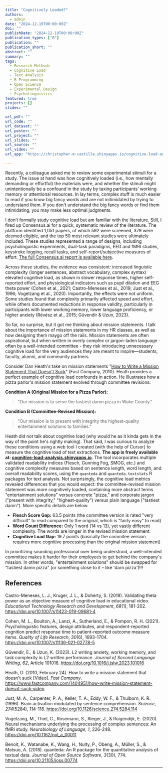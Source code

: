 ```yaml
---
title: "Cognitively Loaded?"
authors:
  - admin
date: "2024-12-19T00:00:00Z"
doi: ""
publishDate: "2024-12-19T00:00:00Z"
publication_types: ["0"]
publication: ""
publication_short: ""
abstract: ""
summary: ""
tags:
  - Research Methods
  - Cognitive Load
  - Text Analysis
  - R Programming
  - Open Science
  - Experimental Design
  - Psycholinguistics
featured: true
projects: []
slides: ""

url_pdf: ""
url_code: ""
url_dataset: ""
url_poster: ""
url_project: ""
url_slides: ""
url_source: ""
url_video: ""
url_app: "https://christopher-m-castille.shinyapps.io/cognitive-load-analysis/"

---
```


Recently, a colleague asked me to review some experimental stimuli for a study. The issue at hand was how cognitively loaded (i.e., how mentally demanding or effortful) the materials were, and whether the stimuli might unintentionally be a confound in the study by taxing participants’ working memory or attentional resources. In lay terms, complex stuff is much easier to read if you know big fancy words and are not initimidated by trying to understand them. If you don't understand the big fancy words or find them intimidating, you may make less optimal judgments.

I don’t formally study cognitive load but am familiar with the literature. Still, I fired up Consensus.ai for a quick, systematic review of the literature. The platform identified 1,051 papers, of which 592 were screened, 379 were deemed eligible, and the top 50 most relevant studies were ultimately included. These studies represented a range of designs, including psycholinguistic experiments, dual-task paradigms, EEG and fMRI studies, keystroke logging, recall tasks, and self-report/subjective measures of effort. [The full Consensus.ai report is available here](/uploads/Consensus%20Report.pdf).

Across these studies, the evidence was consistent: increased linguistic complexity (longer sentences, abstract vocabulary, complex syntax) elevated cognitive load, as shown in slower response times, higher self-reported effort, and physiological indicators such as pupil dilation and EEG theta power (Cohen et al., 2021; Castro-Meneses et al., 2019; Just et al., 1996; Vogelzang et al., 2020). Importantly, the effects were not uniform. Some studies found that complexity primarily affected speed and effort, while others documented reductions in response validity, particularly in participants with lower working memory, lower language proficiency, or higher anxiety (Révész et al., 2015; Güvendir & Uzun, 2023).

So far, no surprise, but it got me thinking about mission statements. I talk about the importance of mission statements in my HR classes, as well as how designing them maygo off the rails. Mission statements are often aspirational, but when written in overly complex or jargon-laden language - often by a well-intended committee - they risk introducing unnecessary cognitive load for the very audiences they are meant to inspire—students, faculty, alumni, and community partners.

Consider Dan Heath's take on mission statements "[How to Write a Mission Statement That Doesn't Suck](https://www.fastcompany.com/1404951/how-write-mission-statement-doesnt-suck-video)" (Fast Company, 2010). Heath provides a perfect example of cognitive load confounds in action. He illustrates how a pizza parlor's mission statement evolved through committee revisions:

**Condition A (Original Mission for a Pizza Parlor):**  
> "Our mission is to serve the tastiest damn pizza in Wake County."

**Condition B (Committee-Revised Mission):**
> "Our mission is to present with integrity the highest-quality entertainment solutions to families."

Heath did not talk about cognitive load (why would he as it kinda gets in the way of the point he's rightly making). That said, I was curious to analyze these conditions using a web tool I created (with the help of Cursor) to measure the cognitive load of text extractions. **The app is freely available at: [cognitive-load-analysis.shinyapps.io](https://christopher-m-castille.shinyapps.io/cognitive-load-analysis/)**. The tool incorporates multiple validated readability indices (Flesch, Gunning Fog, SMOG, etc.) and cognitive complexity measures based on sentence length, word length, and overall readability scores, using the `quanteda` and `quanteda.textstats` R packages for text analysis. Not surprisingly, the cognitive load metrics revealed differences that you would expect: the committee-revised mission statement was more cognitively loaded, containing more abstract terms "entertainment solutions" versus concrete "pizza," and corporate jargon ("present with integrity," "highest-quality") versus plain language ("tastiest damn"). More specific details are below. 

- **Flesch Score Gap:** 63.5 points (the committee version is rated "very difficult" to read compared to the original, which is "fairly easy" to read)
- **Word Count Difference:** Only 1 word (14 vs 13), yet vastly different complexity. The words are longer in the revised mission statement.
- **Cognitive Load Gap:** 19.7 points (basically the commitee version requires more cognitive processing than the original mission statement)

In prioritizing sounding professional over being understood, a well-intended committee makes it harder for their employees to get behind the company's mission. In other words, "entertainment solutions" should be swapped for "tastiest damn pizza" (or something close to it – like 'darn pizza')!!!

## References

Castro-Meneses, L. J., Kruger, J. L., & Doherty, S. (2019). Validating theta power as an objective measure of cognitive load in educational video. *Educational Technology Research and Development*, *68*(1), 181-202. https://doi.org/10.1007/s11423-019-09681-4

Cohen, M. L., Boulton, A., Lanzi, A., Sutherland, E., & Pompon, R. H. (2021). Psycholinguistic features, design attributes, and respondent-reported cognition predict response time to patient-reported outcome measure items. *Quality of Life Research*, *30*(6), 1693-1704. https://doi.org/10.1007/s11136-021-02778-5

Güvendir, E., & Uzun, K. (2023). L2 writing anxiety, working memory, and task complexity in L2 written performance. *Journal of Second Language Writing*, *62*, Article 101016. https://doi.org/10.1016/j.jslw.2023.101016

Heath, D. (2010, February 24). How to write a mission statement that doesn't suck [Video]. *Fast Company*. https://www.fastcompany.com/1404951/how-write-mission-statement-doesnt-suck-video

Just, M. A., Carpenter, P. A., Keller, T. A., Eddy, W. F., & Thulborn, K. R. (1996). Brain activation modulated by sentence comprehension. *Science*, *274*(5284), 114-116. https://doi.org/10.1126/science.274.5284.114

Vogelzang, M., Thiel, C., Rosemann, S., Rieger, J., & Ruigendijk, E. (2020). Neural mechanisms underlying the processing of complex sentences: An fMRI study. *Neurobiology of Language*, *1*, 226-248. https://doi.org/10.1162/nol_a_00011

Benoit, K., Watanabe, K., Wang, H., Nulty, P., Obeng, A., Müller, S., & Matsuo, A. (2018). quanteda: An R package for the quantitative analysis of textual data. *Journal of Open Source Software*, *3*(30), 774. https://doi.org/10.21105/joss.00774

---
